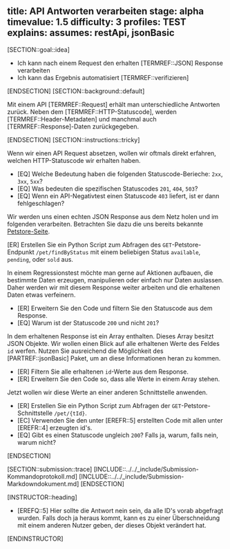 title: API Antworten verarbeiten
stage: alpha
timevalue: 1.5
difficulty: 3
profiles: TEST
explains:
assumes: restApi, jsonBasic
---
[SECTION::goal::idea]

- Ich kann nach einem Request den erhalten [TERMREF::JSON] Response verarbeiten
- Ich kann das Ergebnis automatisiert [TERMREF::verifizieren]

[ENDSECTION]
[SECTION::background::default]

Mit einem API [TERMREF::Request] erhält man unterschiedliche Antworten zurück. Neben dem [TERMREF::HTTP-Statuscode],
werden [TERMREF::Header-Metadaten] und manchmal auch [TERMREF::Response]-Daten zurückgegeben.

[ENDSECTION]
[SECTION::instructions::tricky]

Wenn wir einen API Request absetzen, wollen wir oftmals direkt erfahren, welchen HTTP-Statuscode wir erhalten haben.

- [EQ] Welche Bedeutung haben die folgenden Statuscode-Berieche: `2xx`, `3xx`, `5xx`?
- [EQ] Was bedeuten die spezifischen Statuscodes `201`, `404`, `503`?
- [EQ] Wenn ein API-Negativtest einen Statuscode `403` liefert, ist er dann fehlgeschlagen?

Wir werden uns einen echten JSON Response aus dem Netz holen und im folgenden verarbeiten. Betrachten Sie dazu die
uns bereits bekannte [Petstore-Seite](https://petstore.swagger.io).

[ER] Erstellen Sie ein Python Script zum Abfragen des `GET`-Petstore-Endpunkt `/pet/findByStatus` mit einem beliebigen Status
`available`, `pending`, oder `sold` aus.

In einem Regressionstest möchte man gerne auf Aktionen aufbauen, die bestimmte Daten erzeugen, manipulieren oder einfach nur
Daten auslassen. Daher werden wir mit diesem Response weiter arbeiten und die erhaltenen Daten etwas verfeinern.

- [ER] Erweitern Sie den Code und filtern Sie den Statuscode aus dem Response.
- [EQ] Warum ist der Statuscode `200` und nicht `201`?

In dem erhaltenen Response ist ein Array enthalten. Dieses Array besitzt JSON Objekte. Wir wollen einen Blick auf alle
erhaltenen Werte des Feldes `id` werfen. Nutzen Sie ausreichend die Möglichkeit des [PARTREF::jsonBasic] Paket, um an diese
Informationen heran zu kommen.

- [ER] Filtern Sie alle erhaltenen `id`-Werte aus dem Response.
- [ER] Erweitern Sie den Code so, dass alle Werte in einem Array stehen.

Jetzt wollen wir diese Werte an einer anderen Schnittstelle anwenden.

- [ER] Erstellen Sie ein Python Script zum Abfragen der `GET`-Petstore-Schnittstelle `/pet/{tId}`.
- [EC] Verwenden Sie den unter [EREFR::5] erstellten Code mit allen unter [EREFR::4] erzeugten id's.
- [EQ] Gibt es einen Statuscode ungleich `200`? Falls ja, warum, falls nein, warum nicht?

[ENDSECTION]

[SECTION::submission::trace]
[INCLUDE::../../_include/Submission-Kommandoprotokoll.md]
[INCLUDE::../../_include/Submission-Markdowndokument.md]
[ENDSECTION]

[INSTRUCTOR::heading]

- [EREFQ::5] Hier sollte die Antwort nein sein, da alle ID's vorab abgefragt wurden. Falls doch ja heraus kommt, kann es zu einer Überschneidung mit einem anderen Nutzer geben, der dieses Objekt verändert hat.

[ENDINSTRUCTOR]
